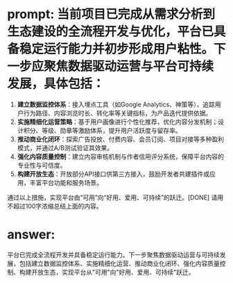 # prompt: 当前项目已完成从需求分析到生态建设的全流程开发与优化，平台已具备稳定运行能力并初步形成用户粘性。下一步应聚焦**数据驱动运营与平台可持续发展**，具体包括：

1. **建立数据监控体系**：接入埋点工具（如Google Analytics、神策等），追踪用户行为路径、内容浏览时长、转化率等关键指标，为产品迭代提供依据。
2. **实施精细化运营策略**：基于用户画像进行个性化推荐，优化内容分发机制；设计积分、等级、勋章等激励体系，提升用户活跃度与留存率。
3. **推动商业化闭环**：探索广告投放、付费内容、会员订阅、项目对接等多种盈利模式，并通过A/B测试验证其效果。
4. **强化内容质量控制**：建立内容审核机制与作者信用评分系统，保障平台内容的专业性与可信度。
5. **构建开放生态**：开放部分API接口供第三方接入，鼓励开发者共建插件或应用，丰富平台功能和服务场景。

通过以上措施，实现平台由“可用”向“好用、爱用、可持续”的跃迁。[DONE]
请用不超过100字浓缩总结上面的内容。
# answer: 
 平台已完成全流程开发并具备稳定运行能力。下一步聚焦数据驱动运营与可持续发展，包括建立数据监控体系、实施精细化运营、推动商业化闭环、强化内容质量控制、构建开放生态，实现平台从"可用"向"好用、爱用、可持续"跃迁。
